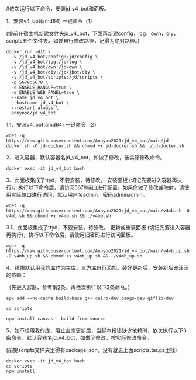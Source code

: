 #依次运行以下命令，安装jd_v4_bot和面板。


1、安装v4_bot(amd64) 一键命令（1）

  (提前在宿主机新建文件夹jd_v4_bot，下面再新建config，log，own，diy，scripts五个文件夹。如要自行修改路径，记得为绝对路径。)
  
    docker run -dit \
      -v /jd_v4_bot/config:/jd/config \
      -v /jd_v4_bot/log:/jd/log \
      -v /jd_v4_bot/own:/jd/own \
      -v /jd_v4_bot/diy:/jd/jbot/diy \
      -v /jd_v4_bot/scripts:/jd/scripts \
      -p 5678:5678 \
      -e ENABLE_HANGUP=true \
      -e ENABLE_WEB_PANEL=true \
      --name jd_v4_bot \
      --hostname jd_v4_bot \
      --restart always \
      annyooo/jd:v4_bot



1.1、安装v4_bot(amd64) 一键命令（2）

    wget -q https://raw.githubusercontent.com/Annyoo2021/jd_v4_bot/main/jd-docker.sh -O jd-docker.sh && chmod +x jd-docker.sh && ./jd-docker.sh


   
2、进入容器，默认容器名jd_v4_bot，如做了修改，按实际修改命令。

    docker exec -it jd_v4_bot bash 


 
3、此面板集成了ttyd，不要安装，待修改。
安装面板 (切记先要进入容器再执行)，执行以下命令后，请访问5678端口进行配置，如果你做了修改或映射，请使用实际端口进行访问，默认用户名admin，密码adminadmin。
 
    wget -q https://raw.githubusercontent.com/Annyoo2021/jd_v4_bot/main/v4mb.sh -O v4mb.sh && chmod +x v4mb.sh && ./v4mb.sh
 
 

3.1、此面板集成了ttyd，不要安装，待修改。
更新或重装面板 (切记先要进入容器再执行)，执行以下命令后，请使用旧密码进行访问面板。

    wget -q https://raw.githubusercontent.com/Annyoo2021/jd_v4_bot/main/v4mb_up.sh -O v4mb_up.sh && chmod +x v4mb_up.sh && ./v4mb_up.sh



4、镜像默认用我的库作为主库，三方库自行添加。装好更新后，安装新版宠汪汪的依赖：

 （先进入容器，参考第2条。再依次执行以下3条命令。）

    apk add --no-cache build-base g++ cairo-dev pango-dev giflib-dev

    cd scripts

    npm install canvas --build-from-source



5、如不想用我的库，阻止主库更新后，当脚本报错缺少依赖时，依次执行以下3条命令，默认容器名jd_v4_bot，如做了修改，按实际修改命令。

  (前提scripts文件夹里得有package.json，没有就去上面scripts.tar.gz里找)

    docker exec -it jd_v4_bot bash
    cd scripts
    npm install
